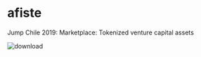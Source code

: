 # afiste
Jump Chile 2019: Marketplace: Tokenized venture capital assets

![download](https://github.com/matiasrodlo/afiste/assets/52969662/f9de0649-a825-44b1-afdc-11bb284bc0fa)


